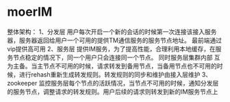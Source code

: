 # moerIM
整体架构：
1、分发层 用户每次开启一个新的会话的时候第一次连接该接入服务器，服务器返回给用户一个可用的提供TM通信服务的服务节点地址。 最前端通过vip提供高可用
2、服务层 提供IM服务，为了提高性能，合理利用本地缓存，在服务节点稳定的情况下，同一个用户只会连接同一个节点。
    同时服务层集群内部 互为主备。当主节点不可用的时候，请求转发到备用节点，当备用节点也不可用的时候，进行rehash重新生成转发规则。转发规则的同步和维护由接入层维护
3、zookeeper 监控服务层每个节点的活跃情况，当节点不可用的时候，通知分发层的服务节点，调整请求的转发规则。用户后续的请求则转发到新的IM服务节点上
